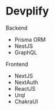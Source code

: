 # Devplify

Backend
- Prisma ORM
- NestJS
- GraphQL

Frontend
- NextJS
- NextAuth
- ReactJS
- Urql
- ChakraUI
